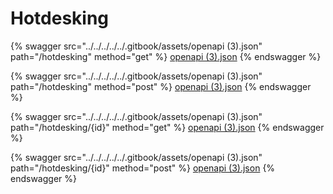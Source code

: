 # Hotdesking

{% swagger src="../../../../../.gitbook/assets/openapi (3).json" path="/hotdesking" method="get" %}
[openapi (3).json](<../../../../../.gitbook/assets/openapi (3).json>)
{% endswagger %}

{% swagger src="../../../../../.gitbook/assets/openapi (3).json" path="/hotdesking" method="post" %}
[openapi (3).json](<../../../../../.gitbook/assets/openapi (3).json>)
{% endswagger %}

{% swagger src="../../../../../.gitbook/assets/openapi (3).json" path="/hotdesking/{id}" method="get" %}
[openapi (3).json](<../../../../../.gitbook/assets/openapi (3).json>)
{% endswagger %}

{% swagger src="../../../../../.gitbook/assets/openapi (3).json" path="/hotdesking/{id}" method="post" %}
[openapi (3).json](<../../../../../.gitbook/assets/openapi (3).json>)
{% endswagger %}
